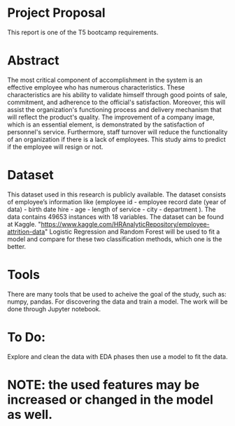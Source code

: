 # Project Proposal
This report is one of the T5 bootcamp requirements.

# Abstract
The most critical component of accomplishment in the system is an effective employee who has numerous characteristics. These characteristics are his ability to validate himself through good points of sale, commitment, and adherence to the official's satisfaction. Moreover, this will assist the organization's functioning process and delivery mechanism that will reflect the product's quality. The improvement of a company image, which is an essential element, is demonstrated by the satisfaction of personnel's service. Furthermore, staff turnover will reduce the functionality of an organization if there is a lack of employees. This study aims to predict if the employee will resign or not.

# Dataset
This dataset used in this research is publicly available. The dataset consists of employee’s information like (employee id - employee record date (year of data) - birth date hire - age - length of service - city - department ). The data contains 49653 instances with 18 variables. 
The dataset can be found at Kaggle. "https://www.kaggle.com/HRAnalyticRepository/employee-attrition-data"
Logistic Regression and Random Forest will be used to fit a model and compare for these two classification methods, which one is the better.

# Tools
There are many tools that be used to acheive the goal of the study, such as: numpy, pandas.
For discovering the data and train a model. The work will be done through Jupyter notebook.

# To Do:
Explore and clean the data with EDA phases then use a model to fit the data.
# NOTE: the used features may be increased or changed in the model as well.

